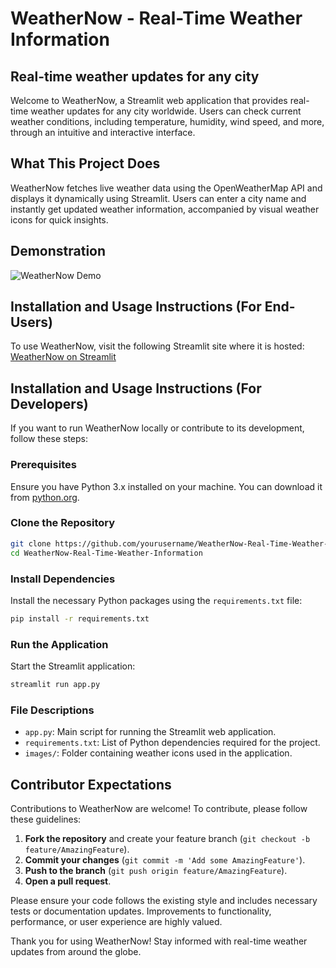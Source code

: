 # WeatherNow - Real-Time Weather Information

## Real-time weather updates for any city

Welcome to WeatherNow, a Streamlit web application that provides real-time weather updates for any city worldwide. Users can check current weather conditions, including temperature, humidity, wind speed, and more, through an intuitive and interactive interface.

## What This Project Does

WeatherNow fetches live weather data using the OpenWeatherMap API and displays it dynamically using Streamlit. Users can enter a city name and instantly get updated weather information, accompanied by visual weather icons for quick insights.

## Demonstration

![WeatherNow Demo](https://github.com/atandritC/Demo-GIFs-Pictures/blob/main/WeatherNow.gif)

## Installation and Usage Instructions (For End-Users)

To use WeatherNow, visit the following Streamlit site where it is hosted:
[WeatherNow on Streamlit](https://weathernow-app.streamlit.io/)

## Installation and Usage Instructions (For Developers)

If you want to run WeatherNow locally or contribute to its development, follow these steps:

### Prerequisites

Ensure you have Python 3.x installed on your machine. You can download it from [python.org](https://www.python.org/downloads/).

### Clone the Repository

```bash
git clone https://github.com/yourusername/WeatherNow-Real-Time-Weather-Information.git
cd WeatherNow-Real-Time-Weather-Information
```

### Install Dependencies

Install the necessary Python packages using the `requirements.txt` file:

```bash
pip install -r requirements.txt
```

### Run the Application

Start the Streamlit application:

```bash
streamlit run app.py
```

### File Descriptions

- `app.py`: Main script for running the Streamlit web application.
- `requirements.txt`: List of Python dependencies required for the project.
- `images/`: Folder containing weather icons used in the application.

## Contributor Expectations

Contributions to WeatherNow are welcome! To contribute, please follow these guidelines:

1. **Fork the repository** and create your feature branch (`git checkout -b feature/AmazingFeature`).
2. **Commit your changes** (`git commit -m 'Add some AmazingFeature'`).
3. **Push to the branch** (`git push origin feature/AmazingFeature`).
4. **Open a pull request**.

Please ensure your code follows the existing style and includes necessary tests or documentation updates. Improvements to functionality, performance, or user experience are highly valued.

Thank you for using WeatherNow! Stay informed with real-time weather updates from around the globe.
